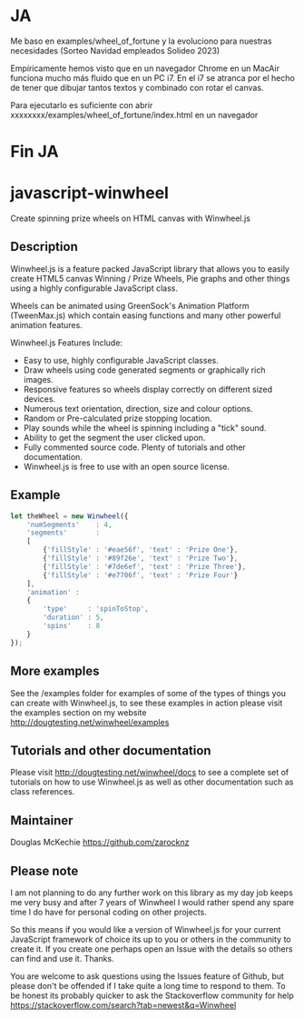 # JA
Me baso en examples/wheel_of_fortune y la evoluciono para nuestras necesidades (Sorteo Navidad empleados Solideo 2023)






Empíricamente hemos visto que en un navegador Chrome en un MacAir funciona mucho más fluido que en un PC i7. En el i7 se atranca por el hecho de tener que dibujar tantos textos y combinado con rotar el canvas. 


Para ejecutarlo es suficiente con abrir xxxxxxxx/examples/wheel_of_fortune/index.html en un navegador
# Fin JA



# javascript-winwheel
Create spinning prize wheels on HTML canvas with Winwheel.js

## Description
Winwheel.js is a feature packed JavaScript library that allows you to easily create HTML5 canvas Winning / Prize Wheels, Pie graphs and other things using a highly configurable JavaScript class.

Wheels can be animated using GreenSock's Animation Platform (TweenMax.js) which contain easing functions and many other powerful animation features.

Winwheel.js Features Include:
* Easy to use, highly configurable JavaScript classes.
* Draw wheels using code generated segments or graphically rich images.
* Responsive features so wheels display correctly on different sized devices.
* Numerous text orientation, direction, size and colour options.
* Random or Pre-calculated prize stopping location.
* Play sounds while the wheel is spinning including a "tick" sound.
* Ability to get the segment the user clicked upon.
* Fully commented source code. Plenty of tutorials and other documentation.
* Winwheel.js is free to use with an open source license.

## Example
```javascript
let theWheel = new Winwheel({
    'numSegments'    : 4,
    'segments'       :
    [
        {'fillStyle' : '#eae56f', 'text' : 'Prize One'},
        {'fillStyle' : '#89f26e', 'text' : 'Prize Two'},
        {'fillStyle' : '#7de6ef', 'text' : 'Prize Three'},
        {'fillStyle' : '#e7706f', 'text' : 'Prize Four'}
    ],
    'animation' :
    {
        'type'     : 'spinToStop',
        'duration' : 5,
        'spins'    : 8
    }
});
```

## More examples
See the /examples folder for examples of some of the types of things you can create with Winwheel.js, to see these examples in action please visit the examples section on my website http://dougtesting.net/winwheel/examples

## Tutorials and other documentation
Please visit http://dougtesting.net/winwheel/docs to see a complete set of tutorials on how to use Winwheel.js as well as other documentation such as class references.

## Maintainer
Douglas McKechie https://github.com/zarocknz

## Please note
I am not planning to do any further work on this library as my day job keeps me very busy and after 7 years of Winwheel I would rather spend
any spare time I do have for personal coding on other projects.

So this means if you would like a version of Winwheel.js for your current JavaScript framework of choice its up to you or others in the community
to create it. If you create one perhaps open an Issue with the details so others can find and use it. Thanks.

You are welcome to ask questions using the Issues feature of Github, but please don't be offended if I take quite a long time to respond to them. To be honest its probably quicker to ask the Stackoverflow community for help https://stackoverflow.com/search?tab=newest&q=Winwheel
